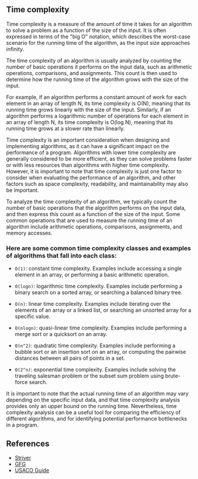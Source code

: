 ## Time complexity
Time complexity is a measure of the amount of time it takes for an algorithm to solve a problem as a function of the size of the input. It is often expressed in terms of the "big O" notation, which describes the worst-case scenario for the running time of the algorithm, as the input size approaches infinity.

The time complexity of an algorithm is usually analyzed by counting the number of basic operations it performs on the input data, such as arithmetic operations, comparisons, and assignments. This count is then used to determine how the running time of the algorithm grows with the size of the input.

For example, if an algorithm performs a constant amount of work for each element in an array of length N, its time complexity is O(N), meaning that its running time grows linearly with the size of the input. Similarly, if an algorithm performs a logarithmic number of operations for each element in an array of length N, its time complexity is O(log N), meaning that its running time grows at a slower rate than linearly.

Time complexity is an important consideration when designing and implementing algorithms, as it can have a significant impact on the performance of a program. Algorithms with lower time complexity are generally considered to be more efficient, as they can solve problems faster or with less resources than algorithms with higher time complexity. However, it is important to note that time complexity is just one factor to consider when evaluating the performance of an algorithm, and other factors such as space complexity, readability, and maintainability may also be important.

To analyze the time complexity of an algorithm, we typically count the number of basic operations that the algorithm performs on the input data, and then express this count as a function of the size of the input. Some common operations that are used to measure the running time of an algorithm include arithmetic operations, comparisons, assignments, and memory accesses.

### Here are some common time complexity classes and examples of algorithms that fall into each class:

- `O(1)`: constant time complexity. Examples include accessing a single element in an array, or performing a basic arithmetic operation.

- `O(logn)`: logarithmic time complexity. Examples include performing a binary search on a sorted array, or searching a balanced binary tree.

- `O(n)`: linear time complexity. Examples include iterating over the elements of an array or a linked list, or searching an unsorted array for a specific value.

- `O(nlogn)`: quasi-linear time complexity. Examples include performing a merge sort or a quicksort on an array.

- `O(n^2)`: quadratic time complexity. Examples include performing a bubble sort or an insertion sort on an array, or computing the pairwise distances between all pairs of points in a set.

- `O(2^n)`: exponential time complexity. Examples include solving the traveling salesman problem or the subset sum problem using brute-force search.

It is important to note that the actual running time of an algorithm may vary depending on the specific input data, and that time complexity analysis provides only an upper bound on the running time. 
Nevertheless, time complexity analysis can be a useful tool for comparing the efficiency of different algorithms, and for identifying potential performance bottlenecks in a program.


## References
- [Striver](https://takeuforward.org/time-complexity/time-and-space-complexity-strivers-a2z-dsa-course/)
- [GFG](https://www.geeksforgeeks.org/understanding-time-complexity-simple-examples/?ref=header_search)
- [USACO Guide](https://usaco.guide/bronze/time-comp)
